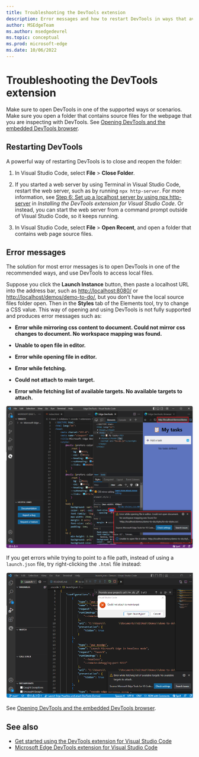 ```yaml
---
title: Troubleshooting the DevTools extension
description: Error messages and how to restart DevTools in ways that avoid them.
author: MSEdgeTeam
ms.author: msedgedevrel
ms.topic: conceptual
ms.prod: microsoft-edge
ms.date: 10/06/2022
---
```

# Troubleshooting the DevTools extension

Make sure to open DevTools in one of the supported ways or scenarios.  Make sure you open a folder that contains source files for the webpage that you are inspecting with DevTools.  See [Opening DevTools and the embedded DevTools browser](./open-devtools-and-embedded-browser.md).


<!-- ====================================================================== -->
## Restarting DevTools

A powerful way of restarting DevTools is to close and reopen the folder:

1. In Visual Studio Code, select **File** > **Close Folder**.

1. If you started a web server by using Terminal in Visual Studio Code, restart the web server, such as by running `npx http-server`.  For more information, see [Step 6: Set up a localhost server by using npx http-server](./install.md#step-6-set-up-a-localhost-server-by-using-npx-http-server) in _Installing the DevTools extension for Visual Studio Code_.  Or instead, you can start the web server from a command prompt outside of Visual Studio Code, so it keeps running.

1. In Visual Studio Code, select **File** > **Open Recent**, and open a folder that contains web page source files.


<!-- ====================================================================== -->
## Error messages

The solution for most error messages is to open DevTools in one of the recommended ways, and use DevTools to access local files.

Suppose you click the **Launch Instance** button, then paste a localhost URL into the address bar, such as [http://localhost:8080/](http://localhost:8080/) or [http://localhost/demos/demo-to-do/](http://localhost/demos/demo-to-do/), but you don't have the local source files folder open.  Then in the **Styles** tab of the Elements tool, try to change a CSS value.  This way of opening and using DevTools is not fully supported and produces error messages such as:

*  **Error while mirroring css content to document.  Could not mirror css changes to document.  No workspace mapping was found.**

*  **Unable to open file in editor.**

*  **Error while opening file in editor.**

*  **Error while fetching.**

*  **Could not attach to main target.**

*  **Error while fetching list of available targets.  No available targets to attach.**

![No workspace mapping](./troubleshooting-images/no-workspace-mapping.png)

If you get errors while trying to point to a file path, instead of using a `launch.json` file, try right-clicking the `.html` file instead:

![Could not attach to main target](./troubleshooting-images/could-not-attach-main-target.png)

See [Opening DevTools and the embedded DevTools browser](./open-devtools-and-embedded-browser.md).


<!-- ====================================================================== -->
## See also

* [Get started using the DevTools extension for Visual Studio Code](./get-started.md)
* [Microsoft Edge DevTools extension for Visual Studio Code](../microsoft-edge-devtools-extension.md)
